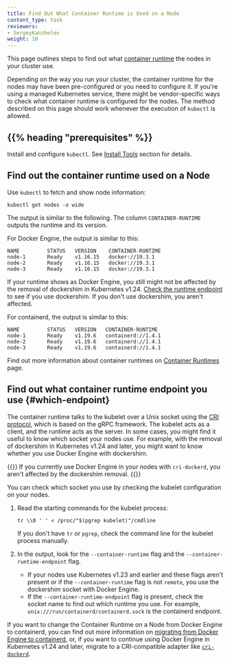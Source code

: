 ```yaml
---
title: Find Out What Container Runtime is Used on a Node
content_type: task
reviewers:
- SergeyKanzhelev
weight: 10
---
```


<!-- overview -->

This page outlines steps to find out what [container runtime](/docs/kubernetes/en/setup/production-environment/container-runtimes/)
the nodes in your cluster use.

Depending on the way you run your cluster, the container runtime for the nodes may
have been pre-configured or you need to configure it. If you're using a managed
Kubernetes service, there might be vendor-specific ways to check what container runtime is
configured for the nodes. The method described on this page should work whenever
the execution of `kubectl` is allowed.

## {{% heading "prerequisites" %}}

Install and configure `kubectl`. See [Install Tools](/docs/kubernetes/en/tasks/tools/#kubectl) section for details.

## Find out the container runtime used on a Node

Use `kubectl` to fetch and show node information:

```shell
kubectl get nodes -o wide
```

The output is similar to the following. The column `CONTAINER-RUNTIME` outputs
the runtime and its version.

For Docker Engine, the output is similar to this:

```none
NAME         STATUS   VERSION    CONTAINER-RUNTIME
node-1       Ready    v1.16.15   docker://19.3.1
node-2       Ready    v1.16.15   docker://19.3.1
node-3       Ready    v1.16.15   docker://19.3.1
```
If your runtime shows as Docker Engine, you still might not be affected by the
removal of dockershim in Kubernetes v1.24. [Check the runtime
endpoint](#which-endpoint) to see if you use dockershim. If you don't use
dockershim, you aren't affected. 

For containerd, the output is similar to this:

```none
NAME         STATUS   VERSION   CONTAINER-RUNTIME
node-1       Ready    v1.19.6   containerd://1.4.1
node-2       Ready    v1.19.6   containerd://1.4.1
node-3       Ready    v1.19.6   containerd://1.4.1
```

Find out more information about container runtimes
on [Container Runtimes](/docs/kubernetes/en/setup/production-environment/container-runtimes/)
page.

## Find out what container runtime endpoint you use {#which-endpoint}

The container runtime talks to the kubelet over a Unix socket using the [CRI
protocol](/docs/kubernetes/en/concepts/architecture/cri/), which is based on the gRPC
framework. The kubelet acts as a client, and the runtime acts as the server.
In some cases, you might find it useful to know which socket your nodes use. For
example, with the removal of dockershim in Kubernetes v1.24 and later, you might
want to know whether you use Docker Engine with dockershim.

{{<note>}}
If you currently use Docker Engine in your nodes with `cri-dockerd`, you aren't
affected by the dockershim removal.
{{</note>}}

You can check which socket you use by checking the kubelet configuration on your
nodes.

1.  Read the starting commands for the kubelet process:

    ```
    tr \\0 ' ' < /proc/"$(pgrep kubelet)"/cmdline
    ```
    If you don't have `tr` or `pgrep`, check the command line for the kubelet
    process manually.

1.  In the output, look for the `--container-runtime` flag and the
    `--container-runtime-endpoint` flag.

    *   If your nodes use Kubernetes v1.23 and earlier and these flags aren't
        present or if the `--container-runtime` flag is not `remote`,
        you use the dockershim socket with Docker Engine.
    *   If the `--container-runtime-endpoint` flag is present, check the socket
        name to find out which runtime you use. For example,
        `unix:///run/containerd/containerd.sock` is the containerd endpoint.

If you want to change the Container Runtime on a Node from Docker Engine to containerd,
you can find out more information on [migrating from Docker Engine to  containerd](/docs/kubernetes/en/tasks/administer-cluster/migrating-from-dockershim/change-runtime-containerd/),
or, if you want to continue using Docker Engine in Kubernetes v1.24 and later, migrate to a
CRI-compatible adapter like [`cri-dockerd`](https://github.com/Mirantis/cri-dockerd).